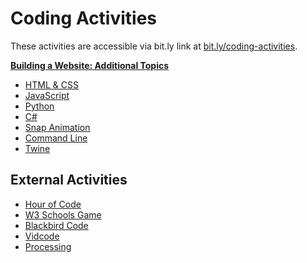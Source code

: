 # Coding Activities
These activities are accessible via bit.ly link at [bit.ly/coding-activities](https://bit.ly/coding-activities).

**[Building a Website: Additional Topics](HtmlCssAdditionalTopics.md)**

- [HTML & CSS](HtmlCssLesson.md)
- [JavaScript](JavaScriptLesson.md)
- [Python](PythonLesson/TurtleCodeAlong.md)
- [C#](CSharpLessons/StudentDesc.md)
- [Snap Animation](SnapAnimationLesson/StudentDesc.md)
- [Command Line](https://github.com/hytechclub/web-201/tree/master/CommandLine)
- [Twine](TwineLesson/TwineLesson.md)

## External Activities

- [Hour of Code](https://hourofcode.com/us/learn)
- [W3 Schools Game](https://www.w3schools.com/codegame/index.html)
- [Blackbird Code](https://app.blackbirdcode.com/hoc.php)
- [Vidcode](https://www.vidcode.com/)
- [Processing](https://hello.processing.org/)
